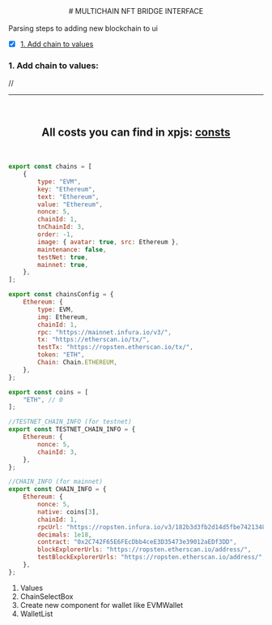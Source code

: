 <center>
# MULTICHAIN NFT BRIDGE INTERFACE
</center>
<br />
Parsing steps to adding new blockchain to ui
<br />

-   [x] [1. Add chain to values](#1-add-the-chain-to-values)

### 1. Add chain to values:

// <hr/><br/>

<center>

## All costs you can find in xpjs: [consts](https://github.com/XP-NETWORK/xpjs/blob/secretjs/src/consts.ts)

</center>
<br/>

```javascript
export const chains = [
    {
        type: "EVM",
        key: "Ethereum",
        text: "Ethereum",
        value: "Ethereum",
        nonce: 5,
        chainId: 1,
        tnChainId: 3,
        order: -1,
        image: { avatar: true, src: Ethereum },
        maintenance: false,
        testNet: true,
        mainnet: true,
    },
];

export const chainsConfig = {
    Ethereum: {
        type: EVM,
        img: Ethereum,
        chainId: 1,
        rpc: "https://mainnet.infura.io/v3/",
        tx: "https://etherscan.io/tx/",
        testTx: "https://ropsten.etherscan.io/tx/",
        token: "ETH",
        Chain: Chain.ETHEREUM,
    },
};

export const coins = [
    "ETH", // 0
];

//TESTNET_CHAIN_INFO (for testnet)
export const TESTNET_CHAIN_INFO = {
    Ethereum: {
        nonce: 5,
        chainId: 3,
    },
};

//CHAIN_INFO (for mainnet)
export const CHAIN_INFO = {
    Ethereum: {
        nonce: 5,
        native: coins[3],
        chainId: 1,
        rpcUrl: "https://ropsten.infura.io/v3/182b3d3fb2d14d5fbe7421348624d1ce",
        decimals: 1e18,
        contract: "0x2C742F65E6FEcDbb4ceE3D35473e39012aEDf3DD",
        blockExplorerUrls: "https://ropsten.etherscan.io/address/",
        testBlockExplorerUrls: "https://ropsten.etherscan.io/address/",
    },
};
```

1. Values
    <!-- To add values for arrays:
    chains
    chainsConfig
    coins
    TESTNET_CHAIN_INFO (for testnet)
    CHAIN_INFO (for mainnet) -->
2. ChainSelectBox
    <!-- Add chain to switch Chains function for ability to swap chains between themselves -->
3. Create new component for wallet like EVMWallet
    <!-- Switch rendering
    Create styles to show only when departure is undefined or only when supported chains are selected -->
4. WalletList
    <!-- Add component to:
    walletComponents
    sortWallet -->

```

```
